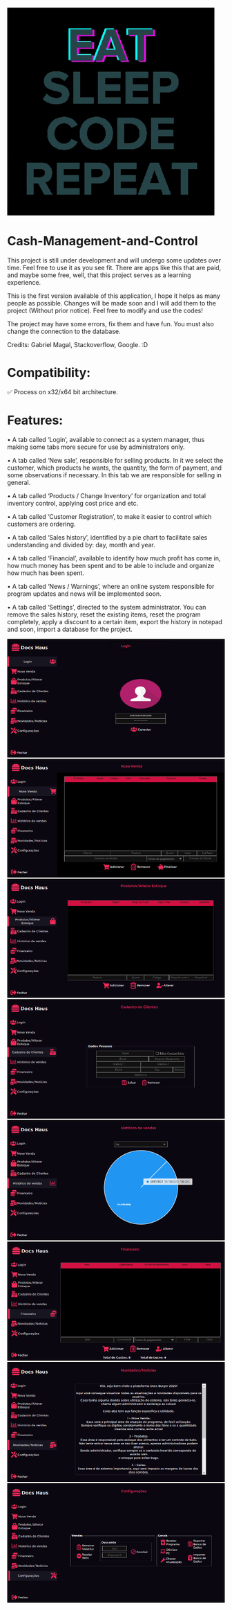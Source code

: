 ![0](https://github.com/gabrielmagal/Cash-Management-and-Control/blob/main/giphy.gif)

# Cash-Management-and-Control

This project is still under development and will undergo some updates over time. Feel free to use it as you see fit. There are apps like this that are paid, and maybe some free, well, that this project serves as a learning experience.

This is the first version available of this application, I hope it helps as many people as possible. Changes will be made soon and I will add them to the project (Without prior notice). Feel free to modify and use the codes!

The project may have some errors, fix them and have fun. You must also change the connection to the database.

Credits: Gabriel Magal, Stackoverflow, Google. :D

# Compatibility:
✅ Process on x32/x64 bit architecture.

# Features:
• A tab called ‘Login’, available to connect as a system manager, thus making some tabs more secure for use by administrators only.

• A tab called ‘New sale’, responsible for selling products. In it we select the customer, which products he wants, the quantity, the form of payment, and some observations if necessary. In this tab we are responsible for selling in general.

• A tab called ‘Products / Change Inventory’ for organization and total inventory control, applying cost price and etc.

• A tab called ‘Customer Registration’, to make it easier to control which customers are ordering.

• A tab called ‘Sales history’, identified by a pie chart to facilitate sales understanding and divided by: day, month and year.

• A tab called ‘Financial’, available to identify how much profit has come in, how much money has been spent and to be able to include and organize how much has been spent.

• A tab called ‘News / Warnings’, where an online system responsible for program updates and news will be implemented soon.

• A tab called ‘Settings’, directed to the system administrator. You can remove the sales history, reset the existing items, reset the program completely, apply a discount to a certain item, export the history in notepad and soon, import a database for the project.

![1](https://github.com/gabrielmagal/Cash-Management-and-Control/blob/main/Screenshot_1.png)
![2](https://github.com/gabrielmagal/Cash-Management-and-Control/blob/main/Screenshot_2.png)
![3](https://github.com/gabrielmagal/Cash-Management-and-Control/blob/main/Screenshot_3.png)
![4](https://github.com/gabrielmagal/Cash-Management-and-Control/blob/main/Screenshot_4.png)
![5](https://github.com/gabrielmagal/Cash-Management-and-Control/blob/main/Screenshot_5.png)
![6](https://github.com/gabrielmagal/Cash-Management-and-Control/blob/main/Screenshot_6.png)
![7](https://github.com/gabrielmagal/Cash-Management-and-Control/blob/main/Screenshot_7.png)
![8](https://github.com/gabrielmagal/Cash-Management-and-Control/blob/main/Screenshot_8.png)

